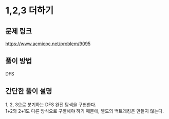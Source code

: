 # 1,2,3 더하기

## 문제 링크
https://www.acmicpc.net/problem/9095

## 풀이 방법
DFS

## 간단한 풀이 설명
1, 2, 3으로 분기하는 DFS 완전 탐색을 구현한다.<br>
1+2와 2+1도 다른 방식으로 구별해야 하기 때문에, 별도의 백트래킹은 만들지 않는다.<br>